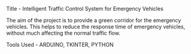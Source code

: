 Title - Intelligent Traffic Control System for Emergency Vehicles


The aim of the project is to provide a green corridor for the emergency vehicles. 
This helps to reduce the response time of emergency vehicles, without much affecting the normal traffic flow. 

Tools Used - ARDUINO, TKINTER, PYTHON
